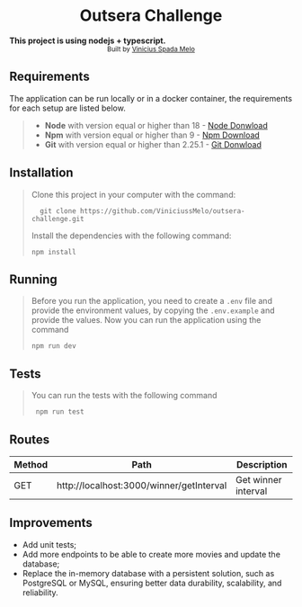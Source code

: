 <div align="center">
  <h1>Outsera Challenge</h1>
</div>
<div>
  <strong>This project is using nodejs + typescript.</strong>
</div>

<div align="center">
  <sub>Built by
  <a href="https://www.linkedin.com/in/vinicius-spada-melo/">Vinicius Spada Melo</a>
</div>

## Requirements
The application can be run locally or in a docker container, the requirements for each setup are listed below.

> - **Node** with version equal or higher than 18 - [Node Donwload](https://nodejs.org/pt-br/download/)
> - **Npm** with version equal or higher than 9 - [Npm Download](https://www.npmjs.com/package/download)
> - **Git** with version equal or higher than 2.25.1 - [Git Donwload](https://git-scm.com/downloads)

## Installation
> Clone this project in your computer with the command:
> ```
> 	git clone https://github.com/ViniciussMelo/outsera-challenge.git
> ```
> Install the dependencies with the following command:
> ```
> npm install
> ```

## Running
> Before you run the application, you need to create a ```.env``` file and provide the environment values, by copying the ```.env.example``` and provide the values.
> Now you can run the application using the command
>
> ```
> npm run dev
> ```

## Tests
> You can run the tests with the following command
>
> ```
>  npm run test
> ```

## Routes
| Method | Path                                     | Description            |
|--------|------------------------------------------|------------------------|
|GET     | http://localhost:3000/winner/getInterval | Get winner interval    |

## Improvements
- Add unit tests;
- Add more endpoints to be able to create more movies and update the database;
- Replace the in-memory database with a persistent solution, such as PostgreSQL or MySQL, ensuring better data durability, scalability, and reliability.
